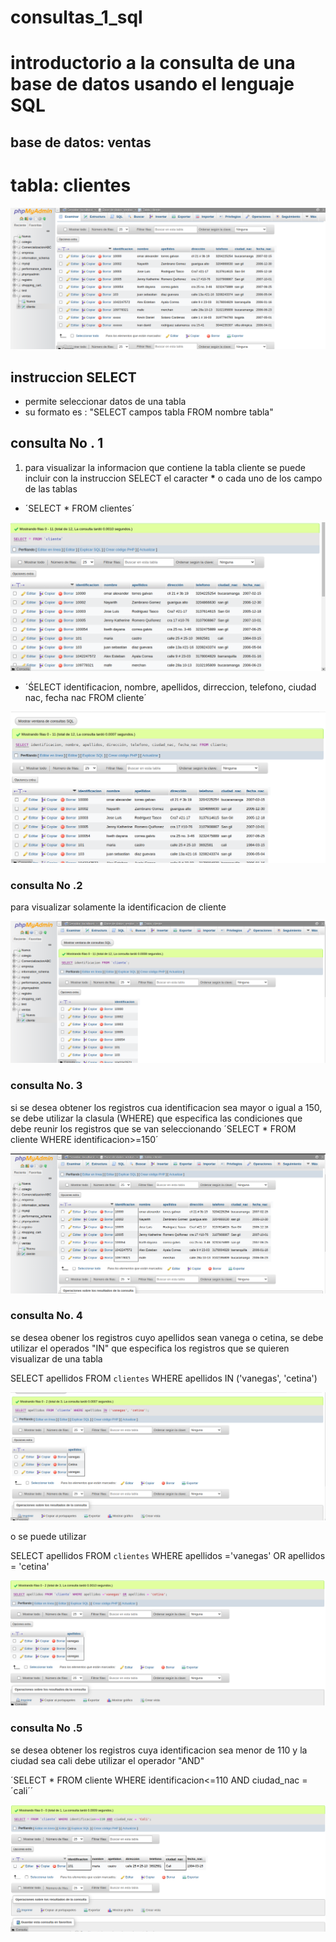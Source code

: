 # consultas_1_sql
# introductorio a la consulta de una base de datos usando el lenguaje SQL

## base de datos: ventas 

# tabla: clientes


![tabla cliente](tabla_cliente.png "clientes")


## instruccion SELECT

- permite seleccionar datos de una tabla
- su formato es : "SELECT campos tabla FROM nombre tabla"

## consulta No . 1
1. para visualizar la informacion que contiene  la tabla cliente se puede incluir con la instruccion SELECT el caracter **\*** o cada uno de los campo de las tablas 

- ´SELECT * FROM clientes´

![consulta 1](consulta_1.png "consulta")

- ´ŚELECT identificacion, nombre, apellidos, dirreccion, telefono, ciudad nac, fecha nac FROM cliente´

![consulta 1-2](consulta_2.png "consulta")

### consulta No .2
para visualizar solamente la identificacion de cliente 

![consulta 2](consulta_3.png "consulta")
### consulta No. 3
si se desea obtener los registros cua identificacion sea mayor o igual a 150, se debe utilizar la clasula (WHERE) que especifica las condiciones que debe reunir los registros que se van seleccionando 
´SELECT * FROM cliente WHERE identificacion>=150´

![consulta 3](consulta_4.png "consulta")

### consulta No. 4

se desea obener los registros cuyo apellidos sean vanega o cetina, se debe utilizar el operados "IN" que especifica los registros que se quieren visualizar de una tabla 

SELECT apellidos FROM `clientes` WHERE apellidos IN ('vanegas', 'cetina')

![consulta 4](consulta_5.png "consulta")

o se puede utilizar

SELECT apellidos FROM `clientes` WHERE apellidos ='vanegas' OR apellidos = 'cetina'

![consulta 4-1](consulta_6.png "consulta")

### consulta No .5
se desea obtener los registros cuya identificacion sea menor de 110 y la ciudad sea cali debe utilizar el operador "AND"

´SELECT * FROM cliente WHERE identificacion<=110 AND ciudad_nac = ´cali´´

![consulta 5](consulta_7.png "consulta")